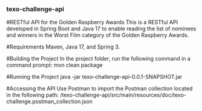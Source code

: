 ### texo-challenge-api


#RESTful API for the Golden Raspberry Awards
This is a RESTful API developed in Spring Boot and Java 17 to enable reading the list of nominees and winners in the Worst Film category of the Golden Raspberry Awards.

#Requirements
Maven, Java 17, and Spring 3.

#Building the Project
In the project folder, run the following command in a command prompt:
mvn clean package

#Running the Project
java -jar texo-challenge-api-0.0.1-SNAPSHOT.jar

#Accessing the API
Use Postman to import the Postman collection located in the following path:
/texo-challenge-api/src/main/resources/doc/texo-challenge.postman_collection.json


